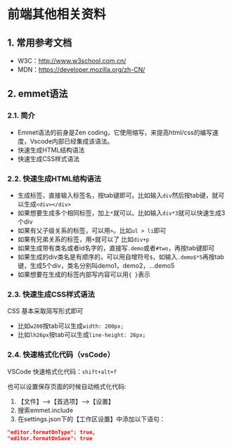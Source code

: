 # 前端其他相关资料

## 1. 常用参考文档

- W3C：http://www.w3school.com.cn/
- MDN：https://developer.mozilla.org/zh-CN/

## 2. emmet语法

### 2.1. 简介

- Emmet语法的前身是Zen coding，它使用缩写，来提高html/css的编写速度，Vscode内部已经集成该语法。
- 快速生成HTML结构语法
- 快速生成CSS样式语法

### 2.2. 快速生成HTML结构语法

- 生成标签，直接输入标签名，按tab键即可。比如输入`div`然后按tab键，就可以生成`<div></div>`
- 如果想要生成多个相同标签，加上`*`就可以。比如输入`div*3`就可以快速生成3个div
- 如果有父子级关系的标签，可以用`>`。比如`ul > li`即可
- 如果有兄弟关系的标签，用`+`就可以了 比如`div+p`
- 如果生成带有类名或者id名字的，直接写`.demo`或者`#two`，再按tab键即可
- 如果生成的div类名是有顺序的，可以用自增符号`$`，如输入`.demo$*5`再按tab键，生成5个div，类名分别叫demo1，demo2，...demo5
- 如果想要在生成的标签内部写内容可以用`{ }`表示

### 2.3. 快速生成CSS样式语法

CSS 基本采取简写形式即可

- 比如`w200`按tab可以生成`width: 200px;`
- 比如`lh26px`按tab可以生成`line-height: 26px;`

### 2.4. 快速格式化代码（vsCode）

VSCode 快速格式化代码：`shift+alt+f`

也可以设置保存页面的时候自动格式化代码:

1. 【文件】-->【首选项】-->【设置】
2. 搜索emmet.include
3. 在settings.json下的【工作区设置】中添加以下语句：

```json
"editor.formatOnType": true,
"editor.formatOnSave": true
```

